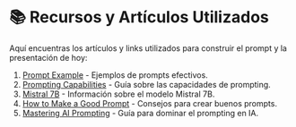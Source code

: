 # 📚 Recursos y Artículos Utilizados

Aquí encuentras los artículos y links utilizados para construir el prompt y la presentación de hoy:

1. [Prompt Example](https://help.codegpt.co/en/articles/9949615-prompt-example) - Ejemplos de prompts efectivos.
2. [Prompting Capabilities](https://docs.mistral.ai/guides/prompting_capabilities/) - Guía sobre las capacidades de prompting.
3. [Mistral 7B](https://www.promptingguide.ai/models/mistral-7b) - Información sobre el modelo Mistral 7B.
4. [How to Make a Good Prompt](https://help.codegpt.co/en/articles/9948775-how-to-make-a-good-prompt) - Consejos para crear buenos prompts.
5. [Mastering AI Prompting](https://help.codegpt.co/en/articles/9126362-mastering-ai-prompting) - Guía para dominar el prompting en IA.
